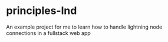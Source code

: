 # principles-lnd

An example project for me to learn how to handle lightning node connections in a fullstack web app
